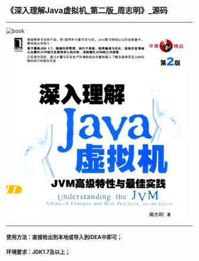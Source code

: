 ## 《深入理解Java虚拟机\_第二版\_周志明》_源码

------

![book]()
<img src="./doc/images/book.png" style="height:500px" />

------

#### 使用方法：直接检出到本地或导入到IDEA中即可；

#### 环境要求：JDK1.7及以上；

